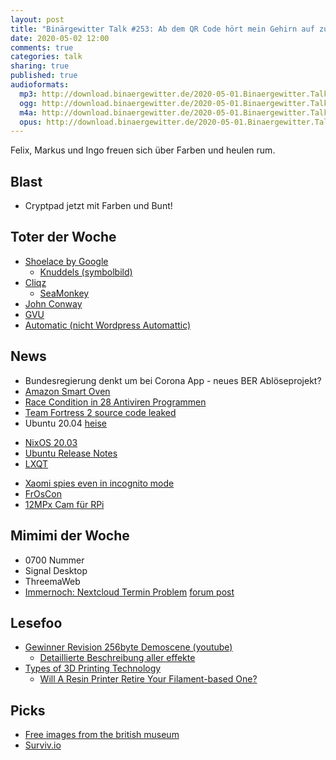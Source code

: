 ```yaml
---
layout: post
title: "Binärgewitter Talk #253: Ab dem QR Code hört mein Gehirn auf zu funktionieren"
date: 2020-05-02 12:00
comments: true
categories: talk
sharing: true
published: true
audioformats:
  mp3: http://download.binaergewitter.de/2020-05-01.Binaergewitter.Talk.253.mp3
  ogg: http://download.binaergewitter.de/2020-05-01.Binaergewitter.Talk.253.ogg
  m4a: http://download.binaergewitter.de/2020-05-01.Binaergewitter.Talk.253.m4a
  opus: http://download.binaergewitter.de/2020-05-01.Binaergewitter.Talk.253.opus
---
```

Felix, Markus und Ingo freuen sich über Farben und heulen rum.

## Blast
- Cryptpad jetzt mit Farben und Bunt!

## Toter der Woche

- [Shoelace by Google]( https://www.engadget.com/google-shoelace-shutdown-035517446.html )
  - [Knuddels (symbolbild)]( i.imgur.com/R3h2Rmz.png )
- [Cliqz]( https://www.heise.de/newsticker/meldung/Burda-Aus-fuer-Privatsphaere-Browser-Cliqz-4712053.html )
  * [SeaMonkey](https://en.wikipedia.org/wiki/SeaMonkey )
- [John Conway]( https://www.golem.de/news/covid-19-mathematiker-john-conway-ist-gestorben-2004-147842.html )
- [GVU]( https://www.heise.de/newsticker/meldung/GVU-Insolvenz-Die-Piratenjaeger-sind-pleite-4713156.html )
- [Automatic (nicht Wordpress Automattic)]( https://twitter.com/evandcoleman/status/1256261178759753728 ) 

## News

- Bundesregierung denkt um bei Corona App - neues BER Ablöseprojekt?
- [Amazon Smart Oven]( https://www.wired.com/review/amazon-smart-oven/ )
- [Race Condition in 28 Antiviren Programmen]( https://www.heise.de/security/meldung/Forscher-entdeckten-zerstoererische-Schwachstellen-in-28-Antiviren-Programmen-4710337.html )
- [Team Fortress 2 source code leaked]( https://www.techradar.com/uk/news/team-fortress-2-source-code-has-leaked-and-you-can-apparently-get-malware-by-playing )
- Ubuntu 20.04 [heise]( https://www.heise.de/ix/meldung/Ubuntu-20-04-LTS-Version-mit-behutsamen-Neuerungen-4707756.html )
 * [NixOS 20.03]( https://nixos.org/nixos/manual/release-notes.html#sec-release-20.03 )
 * [Ubuntu Release Notes](https://wiki.ubuntu.com/FocalFossa/ReleaseNotes )
 * [LXQT](https://www.pro-linux.de/news/1/27971/lxqt-015-freigegeben.html )
- [Xaomi spies even in incognito mode]( https://www.xda-developers.com/xiaomi-mi-web-browser-pro-mint-collecting-browsing-data-incognito-mode/ )
- [FrOsCon]( https://www.froscon.de/en/cfp/ )
- [12MPx Cam für RPi]( https://www.heise.de/newsticker/meldung/Raspberry-Pi-Kamera-mit-12-Megapixeln-und-Objektivanschluss-4713167.html )



## Mimimi der Woche

- 0700 Nummer
- Signal Desktop
- ThreemaWeb
- [Immernoch: Nextcloud Termin Problem](https://github.com/nextcloud/server/issues/20286 ) [forum post](https://help.nextcloud.com/t/calendar-keeps-sending-the-same-notification-again-and-again/75884  )



## Lesefoo
- [Gewinner Revision 256byte Demoscene (youtube)]( https://www.youtube.com/watch?v=Imquk_3oFf4 )
  - [Detaillierte Beschreibung aller effekte]( http://www.sizecoding.org/wiki/Memories ) 
- [Types of 3D Printing Technology]( https://all3dp.com/1/types-of-3d-printers-3d-printing-technology/ )
  - [Will A Resin Printer Retire Your Filament-based One?]( https://hackaday.com/2020/04/30/3d-printering-will-a-resin-printer-retire-your-filament-based-one/ )

## Picks 

- [Free images from the british museum]( https://www.ianvisits.co.uk/blog/2020/04/28/british-museum-makes-1-9-million-images-available-for-free/ )
- [Surviv.io]( https://surviv.io/ )


